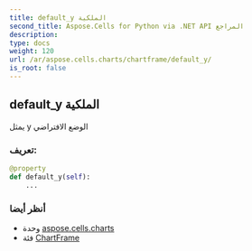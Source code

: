 ```yaml
---
title: default_y الملكية
second_title: Aspose.Cells for Python via .NET API المراجع
description:
type: docs
weight: 120
url: /ar/aspose.cells.charts/chartframe/default_y/
is_root: false
---
```

##  default_y الملكية

يمثل y الوضع الافتراضي
###  تعريف:
```python
@property
def default_y(self):
    ...
```

###  أنظر أيضا
* وحدة [aspose.cells.charts](../../)
* فئة [ChartFrame](/cells/python-net/ar/aspose.cells.charts/chartframe)
